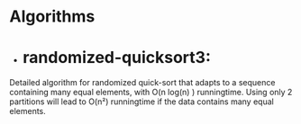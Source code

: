 # Algorithms
- # randomized-quicksort3: 

Detailed algorithm for randomized quick-sort that adapts to a sequence containing many equal elements, with O(n log(n) ) runningtime. Using only 2 partitions will lead to O(n²) runningtime if the data contains many equal elements.


